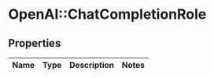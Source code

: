 # OpenAI::ChatCompletionRole

## Properties
Name | Type | Description | Notes
------------ | ------------- | ------------- | -------------


